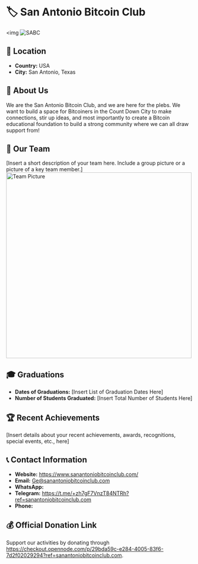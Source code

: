 # 🏷️ San Antonio Bitcoin Club
<img ![SABC](https://github.com/user-attachments/assets/71b22dc3-9486-4ad4-9551-8133f73c1058)
> <!-- 1 picture maximum -->

## 📍 Location
- **Country:** USA
- **City:** San Antonio, Texas 

## 📖 About Us
We are the San Antonio Bitcoin Club, and we are here for the plebs.  We want to build a space for Bitcoiners in the Count Down City to make connections, stir up ideas, and most importantly to create a Bitcoin educational foundation to build a strong community where we can all draw support from!

## 👥 Our Team
[Insert a short description of your team here. Include a group picture or a picture of a key team member.]
<img src="https://github.com/MyFirstBitcoin/Light-Node-Directory/blob/main/team_placeholder.png" width="500" alt="Team Picture"> <!-- 1 picture maximum -->

## 🎓 Graduations
- **Dates of Graduations:** [Insert List of Graduation Dates Here]
- **Number of Students Graduated:** [Insert Total Number of Students Here]

## 🏆 Recent Achievements
[Insert details about your recent achievements, awards, recognitions, special events, etc., here]

## 📞 Contact Information
- **Website:** https://www.sanantoniobitcoinclub.com/
- **Email:** Ge@sanantoniobitcoinclub.com
- **WhatsApp:** 
- **Telegram:** https://t.me/+zh7gF7VnzT84NTRh?ref=sanantoniobitcoinclub.com
- **Phone:** 

## 💰 Official Donation Link
Support our activities by donating through https://checkout.opennode.com/p/29bda59c-e284-4005-83f6-7d2f02029294?ref=sanantoniobitcoinclub.com.
